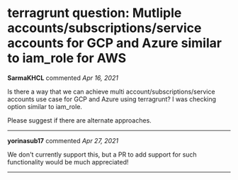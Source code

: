 # terragrunt question: Mutliple accounts/subscriptions/service accounts for GCP and Azure similar to iam_role for AWS

**SarmaKHCL** commented *Apr 16, 2021*

Is there a way that we can achieve multi account/subscriptions/service accounts use case for GCP and Azure using terragrunt? I was checking option similar to iam_role.

Please suggest if there are alternate approaches.
<br />
***


**yorinasub17** commented *Apr 27, 2021*

We don't currently support this, but a PR to add support for such functionality would be much appreciated!
***

